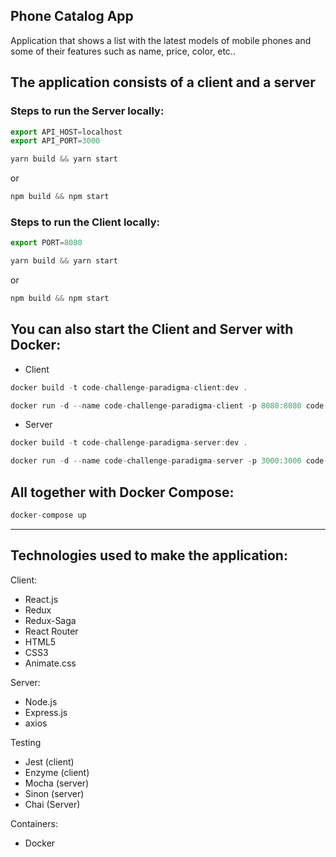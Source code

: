 ## Phone Catalog App

Application that shows a list with the latest models of mobile phones and some of their features such as name, price, color, etc..

## The application consists of a client and a server

### Steps to run the Server locally:

```javascript
export API_HOST=localhost
export API_PORT=3000
```

```javascript
yarn build && yarn start
```
or

```javascript
npm build && npm start
```

### Steps to run the Client locally:

```javascript
export PORT=8080
````

```javascript
yarn build && yarn start
```
or

```javascript
npm build && npm start
```

## You can also start the Client and Server with Docker:

- Client
```javascript
docker build -t code-challenge-paradigma-client:dev .

docker run -d --name code-challenge-paradigma-client -p 8080:8080 code-challenge-paradigma-client:dev
```

- Server

```javascript
docker build -t code-challenge-paradigma-server:dev .

docker run -d --name code-challenge-paradigma-server -p 3000:3000 code-challenge-paradigma-server:dev
````

## All together with Docker Compose:

```javascript
docker-compose up
```

---

## Technologies used to make the application:

Client:
- React.js
- Redux
- Redux-Saga
- React Router
- HTML5
- CSS3
- Animate.css

Server:
- Node.js
- Express.js
- axios

Testing
- Jest (client)
- Enzyme (client)
- Mocha (server)
- Sinon (server)
- Chai (Server)

Containers:
- Docker
